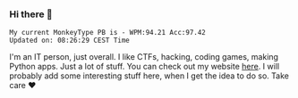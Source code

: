 ### Hi there 👋
<!-- PB START -->
```
My current MonkeyType PB is - WPM:94.21 Acc:97.42
Updated on: 08:26:29 CEST Time
```
<!-- PB END -->
I'm an IT person, just overall. I like CTFs, hacking, coding games, making Python apps. Just a lot of stuff.
You can check out my website [here](https://skill3472.github.io/).
I will probably add some interesting stuff here, when I get the idea to do so. Take care ❤️
